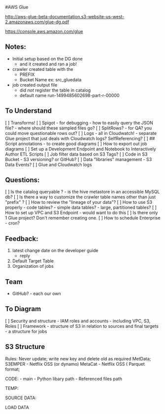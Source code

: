 #AWS Glue

http://aws-glue-beta-documentation.s3-website-us-west-2.amazonaws.com/glue-dg.pdf

https://console.aws.amazon.com/glue


## Notes:
- Initial setup based on the DG done
	- and it created and ran a job!
- crawler created table with the 
	- PREFIX
	- Bucket Name
	ex: src_gluedata
- job created output file
	- did *not* register the table in catalog
	- default name
		run-1499485602698-part-r-00000

## To Understand
[ ] Transforms!
	[ ] Spigot - for debugging
		- how to easily query the JSON file?
		- where should these sampled files go?
	[ ] SplitRows?
		- for QA?  you could move questionable rows out?
[ ] Logs
	- all in Cloudwatch!
	- separate Glue project that just deals with Cloudwatch logs? SelfReferencing?
[ ] ## Script annotations
	- to create good diagrams
[ ] How to export out job diagrams
[ ] Set up a Development Endpoint and Notebook to Interactively Author ETL Scripts
[ ] Job filter data based on S3 Tags?
[ ] Code in S3 Bucket - S3 versioning? or GitHub?
[ ] Data "libraries" management
	- S3 Data Events?
[ ] Glue and Cloudwatch logs


## Questions:
[ ] Is the catalog queryable ?
	- is the hive metastore in an accessible MySQL db?
[ ] Is there a way to customize the crawler table names other than just "prefix" ?
[ ] How to review the "lineage of your data"?
[ ] How to use S3 properly
	- code tables?
	- simple data tables?
	- large, partitioned tables?
[ ] How to set up VPC and S3 Endpoint
	- would want to do this
[ ] Is there only 1 Glue project?  Don't remember creating one.
[ ] How to schedule Enterprise - cron?


## Feedback:
1. latest change date on the developer guide
	- reply
2. Default Target Table
3. Organization of jobs


## Team
- GitHub? - each our own

## To Diagram
[ ] Security and structure
	- IAM roles and accounts
	- including VPC, S3, Roles
[ ] Framework
	- structure of S3 in relation to sources and final targets
	- a structure for jobs



## S3 Structure
Rules:
	Never update; write new key and delete old as required
	MetData;	
		S3EMPER - Netflix OSS (or dynamo)
		MetaCat - Netflix OSS (
	Parquet format;
	

CODE:
	- main
	- Python libary path
	- Referenced files path


TEMP:

SOURCE DATA:


LOAD DATA





